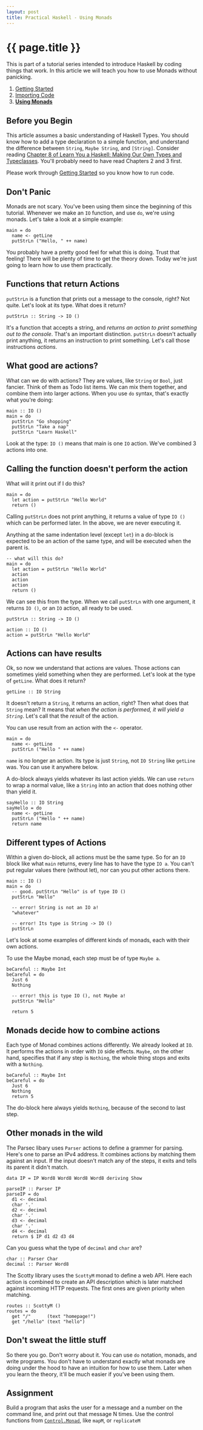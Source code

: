 ```yaml
---
layout: post
title: Practical Haskell - Using Monads
---
```


{{ page.title }}
================

This is part of a tutorial series intended to introduce Haskell by coding things that work. In this article we will teach you how to use Monads without panicking.

1. [Getting Started][getting-started]
2. [Importing Code][importing-code]
3. [**Using Monads**][using-monads]

Before you Begin
----------------

This article assumes a basic understanding of Haskell Types. You should know how to add a type declaration to a simple function, and understand the difference between `String`, `Maybe String`, and `[String]`. Consider reading [Chapter 8 of Learn You a Haskell: Making Our Own Types and Typeclasses](http://learnyouahaskell.com/making-our-own-types-and-typeclasses). You'll probably need to have read Chapters 2 and 3 first.

Please work through [Getting Started][getting-started] so you know how to run code.

Don't Panic
-----------

Monads are not scary. You've been using them since the beginning of this tutorial. Whenever we make an `IO` function, and use `do`, we're using monads. Let's take a look at a simple example:

    main = do
      name <- getLine
      putStrLn ("Hello, " ++ name)

You probably have a pretty good feel for what this is doing. Trust that feeling! There will be plenty of time to get the theory down. Today we're just going to learn how to use them practically.

Functions that return Actions
-----------------------------

`putStrLn` is a function that prints out a message to the console, right? Not quite. Let's look at its type. What does it return?

    putStrLn :: String -> IO ()

It's a function that accepts a string, and *returns an action to print something out to the console*. That's an important distinction. `putStrLn` doesn't actually print anything, it returns an instruction to print something. Let's call those instructions *actions*.

What good are actions?
----------------------

What can we do with actions? They are values, like `String` or `Bool`, just fancier. Think of them as Todo list items. We can mix them together, and combine them into larger actions. When you use `do` syntax, that's exactly what you're doing:

    main :: IO ()
    main = do
      putStrLn "Go shopping"
      putStrLn "Take a nap"
      putStrLn "Learn Haskell"

Look at the type: `IO ()` means that main is one `IO` action. We've combined 3 actions into one.

Calling the function doesn't perform the action
-----------------------------------------------

What will it print out if I do this?

    main = do
      let action = putStrLn "Hello World"
      return ()

Calling `putStrLn` does not print anything, it returns a value of type `IO ()` which can be performed later. In the above, we are never executing it.

Anything at the same indentation level (except `let`) in a do-block is expected to be an action of the same type, and will be executed when the parent is.

    -- what will this do?
    main = do
      let action = putStrLn "Hello World"
      action
      action
      action
      return ()

We can see this from the type. When we call `putStrLn` with one argument, it returns `IO ()`, or an `IO` action, all ready to be used.

    putStrLn :: String -> IO ()

    action :: IO ()
    action = putStrLn "Hello World"

Actions can have results
------------------------

Ok, so now we understand that actions are values. Those actions can sometimes yield something when they are performed. Let's look at the type of `getLine`. What does it return?

    getLine :: IO String

It doesn't return a `String`, it returns an action, right? Then what does that `String` mean? It means that *when the action is performed, it will yield a `String`*. Let's call that the *result* of the action.

You can use result from an action with the `<-` operator.

    main = do
      name <- getLine
      putStrLn ("Hello " ++ name)

`name` is no longer an action. Its type is just `String`, not `IO String` like `getLine` was. You can use it anywhere below.

A do-block always yields whatever its last action yields. We can use `return` to wrap a normal value, like a `String` into an action that does nothing other than yield it.

    sayHello :: IO String
    sayHello = do
      name <- getLine
      putStrLn ("Hello " ++ name)
      return name

Different types of Actions
--------------------------

Within a given do-block, all actions must be the same type. So for an `IO` block like what `main` returns, every line has to have the type `IO a`. You can't put regular values there (without let), nor can you put other actions there.

    main :: IO ()
    main = do
      -- good. putStrLn "Hello" is of type IO ()
      putStrLn "Hello"

      -- error! String is not an IO a!
      "whatever"

      -- error! Its type is String -> IO ()
      putStrLn

Let's look at some examples of different kinds of monads, each with their own actions.

To use the Maybe monad, each step must be of type `Maybe a`.

    beCareful :: Maybe Int
    beCareful = do
      Just 6
      Nothing

      -- error! this is type IO (), not Maybe a!
      putStrLn "Hello"

      return 5

Monads decide how to combine actions
------------------------------------

Each type of Monad combines actions differently. We already looked at `IO`. It performs the actions in order with `IO` side effects. `Maybe`, on the other hand, specifies that if any step is `Nothing`, the whole thing stops and exits with a `Nothing`.

    beCareful :: Maybe Int
    beCareful = do
      Just 6
      Nothing
      return 5

The do-block here always yields `Nothing`, because of the second to last step.

Other monads in the wild
------------------------

The Parsec libary uses `Parser` actions to define a grammer for parsing. Here's one to parse an IPv4 address. It combines actions by matching them against an input. If the input doesn't match any of the steps, it exits and tells its parent it didn't match.

    data IP = IP Word8 Word8 Word8 Word8 deriving Show

    parseIP :: Parser IP
    parseIP = do
      d1 <- decimal
      char '.'
      d2 <- decimal
      char '.'
      d3 <- decimal
      char '.'
      d4 <- decimal
      return $ IP d1 d2 d3 d4

Can you guess what the type of `decimal` and `char` are?

    char :: Parser Char
    decimal :: Parser Word8

The Scotty library uses the `ScottyM` monad to define a web API. Here each action is combined to create an API description which is later matched against incoming HTTP requests. The first ones are given priority when matching.

    routes :: ScottyM ()
    routes = do
      get "/"      (text "homepage!")
      get "/hello" (text "hello")

Don't sweat the little stuff
----------------------------

So there you go. Don't worry about it. You can use `do` notation, monads, and write programs. You don't have to understand exactly what monads are doing under the hood to have an intuition for how to use them. Later when you learn the theory, it'll be much easier if you've been using them.

Assignment
----------

Build a program that asks the user for a message and a number on the command line, and print out that message N times. Use the control functions from [`Control.Monad`][control-monad], like `mapM`, or `replicateM`

[importing-code]: http://seanhess.github.io/2015/08/17/practical-haskell-importing-code.html
[getting-started]: http://seanhess.github.io/2015/08/04/practical-haskell-getting-started.html
[using-monads]: http://seanhess.github.io/2015/08/18/practical-haskell-using-monads.html
[lyah]: http://learnyouahaskell.com/chapters

[control-monad]: https://hackage.haskell.org/package/base/docs/Control-Monad.html
